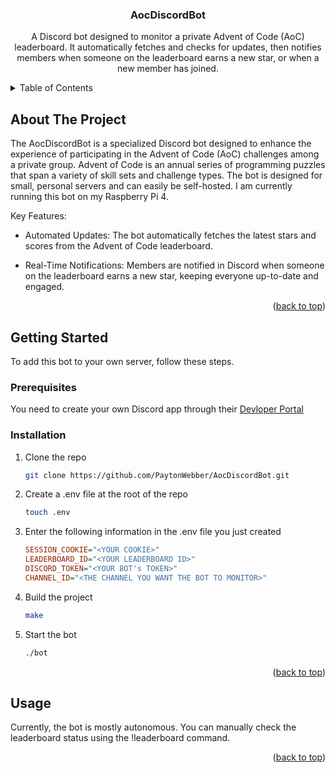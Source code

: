 <a name="readme-top"></a>

<h3 align="center">AocDiscordBot</h3>

  <p align="center">
  A Discord bot designed to monitor a private Advent of Code (AoC) leaderboard. It automatically fetches and checks for updates, then notifies members when someone on the leaderboard earns a new star, or when a new member has joined.
  </p>
</div>



<!-- TABLE OF CONTENTS -->
<details>
  <summary>Table of Contents</summary>
  <ol>
    <li><a href="#about-the-project">About The Project</a></li>
    <li>
      <a href="#getting-started">Getting Started</a>
      <ul>
        <li><a href="#installation">Installation</a></li>
      </ul>
    </li>
    <li><a href="#usage">Usage</a></li>
  </ol>
</details>



<!-- ABOUT THE PROJECT -->
## About The Project

The AocDiscordBot is a specialized Discord bot designed to enhance the experience of participating in the Advent of Code (AoC) challenges among a private group. Advent of Code is an annual series of programming puzzles that span a variety of skill sets and challenge types. The bot is designed for small, personal servers and can easily be self-hosted. I am currently running this bot on my Raspberry Pi 4.

Key Features:

* Automated Updates: The bot automatically fetches the latest stars and scores from the Advent of Code leaderboard.

* Real-Time Notifications: Members are notified in Discord when someone on the leaderboard earns a new star, keeping everyone up-to-date and engaged.

<p align="right">(<a href="#readme-top">back to top</a>)</p>


<!-- GETTING STARTED -->
## Getting Started

To add this bot to your own server, follow these steps.

### Prerequisites

You need to create your own Discord app through their [Devloper Portal](https://discord.com/developers/docs/intro)

### Installation

1. Clone the repo

   ```sh
   git clone https://github.com/PaytonWebber/AocDiscordBot.git
   ```

2. Create a .env file at the root of the repo

   ```sh
   touch .env
   ```

3. Enter the following information in the .env file you just created

   ```ini
   SESSION_COOKIE="<YOUR COOKIE>"
   LEADERBOARD_ID="<YOUR LEADERBOARD ID>"
   DISCORD_TOKEN="<YOUR BOT's TOKEN>"
   CHANNEL_ID="<THE CHANNEL YOU WANT THE BOT TO MONITOR>"
   ```

4. Build the project

   ```sh
   make
   ```

5. Start the bot

   ```sh
   ./bot
   ```

<p align="right">(<a href="#readme-top">back to top</a>)</p>


<!-- USAGE EXAMPLES -->
## Usage

Currently, the bot is mostly autonomous. You can manually check the leaderboard status using the !leaderboard command.

<p align="right">(<a href="#readme-top">back to top</a>)</p>
